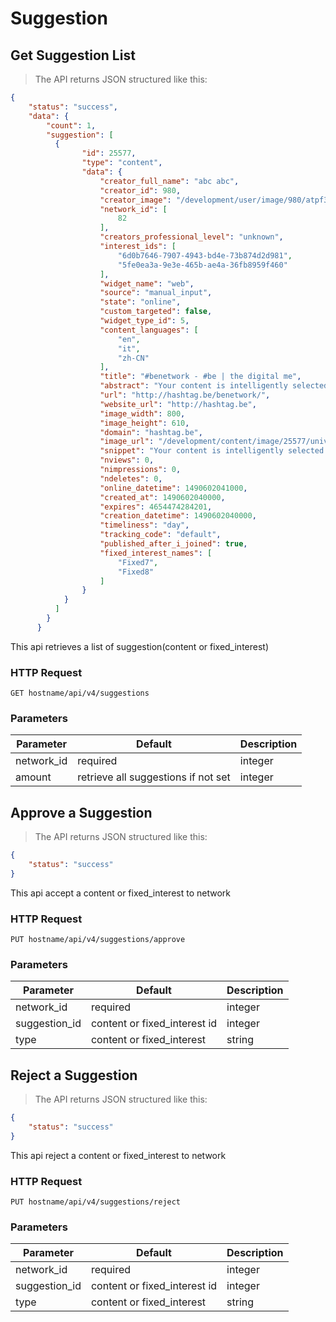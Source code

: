 # Suggestion

## Get Suggestion List

> The API returns JSON structured like this:

```json
{
    "status": "success",
    "data": {
        "count": 1,
        "suggestion": [
          {
                "id": 25577,
                "type": "content",
                "data": {
                    "creator_full_name": "abc abc",
                    "creator_id": 980,
                    "creator_image": "/development/user/image/980/atpf324",
                    "network_id": [
                        82
                    ],
                    "creators_professional_level": "unknown",
                    "interest_ids": [
                        "6d0b7646-7907-4943-bd4e-73b874d2d981",
                        "5fe0ea3a-9e3e-465b-ae4a-36fb8959f460"
                    ],
                    "widget_name": "web",
                    "source": "manual_input",
                    "state": "online",
                    "custom_targeted": false,
                    "widget_type_id": 5,
                    "content_languages": [
                        "en",
                        "it",
                        "zh-CN"
                    ],
                    "title": "#benetwork - #be | the digital me",
                    "abstract": "Your content is intelligently selected and targeted to each user according to their individual digital profile: saving them time on ineffective searches and frustration in not finding what interests them, and creating a truly dynamic digital experience. To system administrators, it offers effective and flexible campaign and reporting tools, making management a breeze.",
                    "url": "http://hashtag.be/benetwork/",
                    "website_url": "http://hashtag.be",
                    "image_width": 800,
                    "image_height": 610,
                    "domain": "hashtag.be",
                    "image_url": "/development/content/image/25577/universities_overlay",
                    "snippet": "Your content is intelligently selected and targeted to each user according to their individual digital profile: saving them time on ineffective searches and frustration in not finding what interests them,...",
                    "nviews": 0,
                    "nimpressions": 0,
                    "ndeletes": 0,
                    "online_datetime": 1490602041000,
                    "created_at": 1490602040000,
                    "expires": 4654474284201,
                    "creation_datetime": 1490602040000,
                    "timeliness": "day",
                    "tracking_code": "default",
                    "published_after_i_joined": true,
                    "fixed_interest_names": [
                        "Fixed7",
                        "Fixed8"
                    ]
                }
            }
          ]
        }
      }
```

This api retrieves a list of suggestion(content or fixed_interest)

### HTTP Request

`GET hostname/api/v4/suggestions`

### Parameters

Parameter  | Default                             | Description
---------- | ----------------------------------- | -----------
network_id | required                            | integer
amount     | retrieve all suggestions if not set | integer

## Approve a Suggestion

> The API returns JSON structured like this:

```json
{
    "status": "success"
}
```

This api accept a content or fixed_interest to network

### HTTP Request

`PUT hostname/api/v4/suggestions/approve`

### Parameters

Parameter     | Default                      | Description
------------- | ---------------------------- | -----------
network_id    | required                     | integer
suggestion_id | content or fixed_interest id | integer
type          | content or fixed_interest    | string

## Reject a Suggestion

> The API returns JSON structured like this:

```json
{
    "status": "success"
}
```

This api reject a content or fixed_interest to network

### HTTP Request

`PUT hostname/api/v4/suggestions/reject`

### Parameters

Parameter     | Default                      | Description
------------- | ---------------------------- | -----------
network_id    | required                     | integer
suggestion_id | content or fixed_interest id | integer
type          | content or fixed_interest    | string
